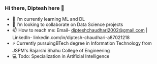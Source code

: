 ### Hi there, Diptesh here 👋

- 🌱 I’m currently learning ML and DL
- 👯 I’m looking to collaborate on Data Science projects
- 📫 How to reach me: Email- dipteshchaudhari2002@gmail.com | LinkedIn- linkedin.com/in/diptesh-chaudhari-a87021218
- ⚡ Currently pursuingBTech degree in Information Technology from JSPM's Rajarshi Shahu College of Engineering
- 💻 Todo: Specialization in Artificial Intelligence 
